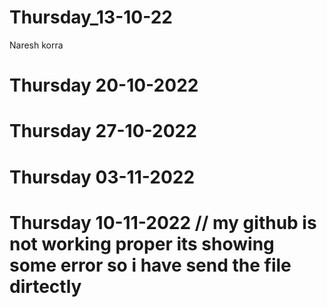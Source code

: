 # Thursday_13-10-22  
Naresh korra
# Thursday 20-10-2022
# Thursday 27-10-2022
# Thursday 03-11-2022
# Thursday  10-11-2022 // my github is not working  proper its showing some error so i have send the file dirtectly


